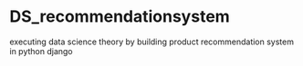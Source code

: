 # DS_recommendationsystem
executing data science theory by building product recommendation system in python django

